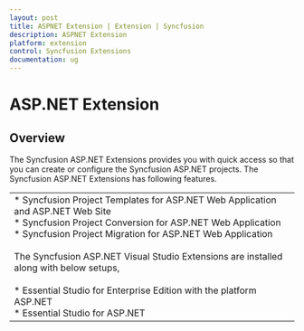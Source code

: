 ```yaml
---
layout: post
title: ASPNET Extension | Extension | Syncfusion
description: ASPNET Extension
platform: extension
control: Syncfusion Extensions
documentation: ug
---
```


# ASP.NET Extension

## Overview

The Syncfusion ASP.NET Extensions provides you with quick access so that you can create or configure the Syncfusion ASP.NET projects. The Syncfusion ASP.NET Extensions has following features.

<table>
<tr>
<td>
* Syncfusion Project Templates for ASP.NET Web Application and ASP.NET Web Site<br/>* Syncfusion Project Conversion for ASP.NET Web Application<br/>* Syncfusion Project Migration for ASP.NET Web Application<br/><br/>The Syncfusion ASP.NET Visual Studio Extensions are installed along with below setups,<br/><br/>* Essential Studio for Enterprise Edition with the platform ASP.NET<br/>* Essential Studio for ASP.NET<br/></td></tr>
</table>

